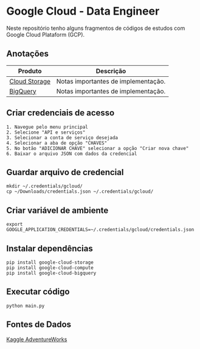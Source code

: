 # Google Cloud - Data Engineer

Neste repositório tenho alguns fragmentos de códigos de estudos com Google Cloud Plataform (GCP).

## Anotações

| Produto                                 | Descrição                              |
|-----------------------------------------|----------------------------------------|
| [Cloud Storage](notes/cloud-storage.md) | Notas importantes de implementação.    |
| [BigQuery](notes/bigquery.md)           | Notas importantes de implementação.    |

## Criar credenciais de acesso

```text
1. Navegue pelo menu principal
2. Selecione "API e serviços"
3. Selecionar a conta de serviço desejada
4. Selecionar a aba de opção "CHAVES"
5. No botão "ADICIONAR CHAVE" selecionar a opção "Criar nova chave"
6. Baixar o arquivo JSON com dados da credencial 
```

## Guardar arquivo de credencial

```shell
mkdir ~/.credentials/gcloud/
cp ~/Downloads/credentials.json ~/.credentials/gcloud/
```

## Criar variável de ambiente

```shell
export GOOGLE_APPLICATION_CREDENTIALS=~/.credentials/gcloud/credentials.json
```

## Instalar dependências

```shell
pip install google-cloud-storage
pip install google-cloud-compute
pip install google-cloud-bigquery
```

## Executar código

```shell
python main.py
```

## Fontes de Dados

  [Kaggle AdventureWorks](https://www.kaggle.com/datasets/ukveteran/adventure-works)